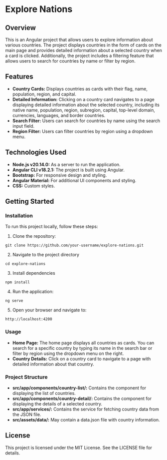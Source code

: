 # Explore Nations
## Overview
This is an Angular project that allows users to explore information about various countries. The project displays countries in the form of cards on the main page and provides detailed information about a selected country when a card is clicked. Additionally, the project includes a filtering feature that allows users to search for countries by name or filter by region.

## Features
- **Country Cards:** Displays countries as cards with their flag, name, population, region, and capital.
- **Detailed Information:** Clicking on a country card navigates to a page displaying detailed information about the selected country, including its native name, population, region, subregion, capital, top-level domain, currencies, languages, and border countries.
- **Search Filter:** Users can search for countries by name using the search input field.
- **Region Filter:** Users can filter countries by region using a dropdown menu.

## Technologies Used
- **Node.js v20.14.0:** As a server to run the application.
- **Angular CLI v18.2.1:** The project is built using Angular.
- **Bootstrap:** For responsive design and styling.
- **Angular Material:** For additional UI components and styling.
- **CSS:** Custom styles.

## Getting Started
### Installation
To run this project locally, follow these steps:

1. Clone the repository:
```
git clone https://github.com/your-username/explore-nations.git
```
2. Navigate to the project directory
```
cd explore-nations
 ```
3. Install dependencies
```
npm install
```
4. Run the application:
```
ng serve
```
5. Open your browser and navigate to:
```
http://localhost:4200
```
### Usage
- **Home Page:** The home page displays all countries as cards. You can search for a specific country by typing its name in the search bar or filter by region using the dropdown menu on the right.
- **Country Details:** Click on a country card to navigate to a page with detailed information about that country.

### Project Structure
- **src/app/components/country-list/:** Contains the component for displaying the list of countries.
- **src/app/components/country-detail/:** Contains the component for displaying the details of a selected country.
- **src/app/services/:** Contains the service for fetching country data from the JSON file.
- **src/assets/data/:** May contain a data.json file with country information.

## License
This project is licensed under the MIT License. See the LICENSE file for details.
